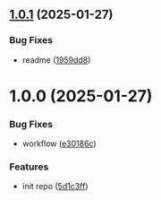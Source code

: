 ## [1.0.1](https://github.com/odigos-io/ui-components/compare/v1.0.0...v1.0.1) (2025-01-27)


### Bug Fixes

* readme ([1959dd8](https://github.com/odigos-io/ui-components/commit/1959dd823507231ce9b6442cae67ebea9da2ac7a))

# 1.0.0 (2025-01-27)


### Bug Fixes

* workflow ([e30186c](https://github.com/odigos-io/ui-components/commit/e30186c0935630f8012ca8e26f81c820bdeebc55))


### Features

* init repo ([5d1c3ff](https://github.com/odigos-io/ui-components/commit/5d1c3fff14013d417ee7da2e8ea2de3e7ae338cc))
